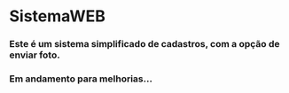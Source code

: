 # SistemaWEB


### Este é um sistema simplificado de cadastros, com a opção de enviar foto.

### Em andamento para melhorias...


